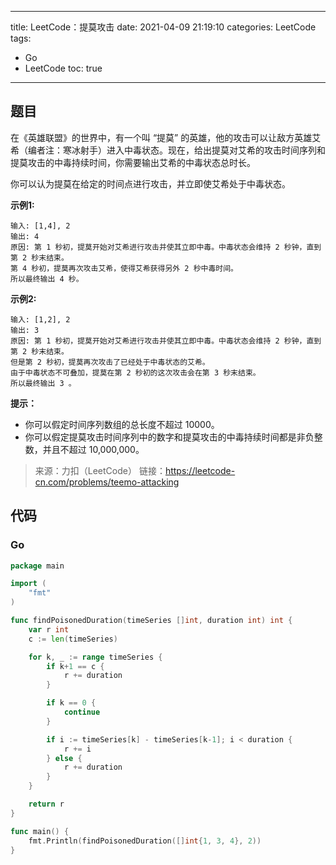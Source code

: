 ----
title: LeetCode：提莫攻击
date: 2021-04-09 21:19:10
categories: LeetCode
tags: 
- Go
- LeetCode
toc: true
----

## 题目

在《英雄联盟》的世界中，有一个叫 “提莫” 的英雄，他的攻击可以让敌方英雄艾希（编者注：寒冰射手）进入中毒状态。现在，给出提莫对艾希的攻击时间序列和提莫攻击的中毒持续时间，你需要输出艾希的中毒状态总时长。

你可以认为提莫在给定的时间点进行攻击，并立即使艾希处于中毒状态。

**示例1:**

```
输入: [1,4], 2
输出: 4
原因: 第 1 秒初，提莫开始对艾希进行攻击并使其立即中毒。中毒状态会维持 2 秒钟，直到第 2 秒末结束。
第 4 秒初，提莫再次攻击艾希，使得艾希获得另外 2 秒中毒时间。
所以最终输出 4 秒。
```

<!-- more -->

**示例2:**

```
输入: [1,2], 2
输出: 3
原因: 第 1 秒初，提莫开始对艾希进行攻击并使其立即中毒。中毒状态会维持 2 秒钟，直到第 2 秒末结束。
但是第 2 秒初，提莫再次攻击了已经处于中毒状态的艾希。
由于中毒状态不可叠加，提莫在第 2 秒初的这次攻击会在第 3 秒末结束。
所以最终输出 3 。
```

**提示：**

- 你可以假定时间序列数组的总长度不超过 10000。
- 你可以假定提莫攻击时间序列中的数字和提莫攻击的中毒持续时间都是非负整数，并且不超过 10,000,000。

> 来源：力扣（LeetCode）
> 链接：https://leetcode-cn.com/problems/teemo-attacking

## 代码

### Go

```go
package main

import (
	"fmt"
)

func findPoisonedDuration(timeSeries []int, duration int) int {
	var r int
	c := len(timeSeries)

	for k, _ := range timeSeries {
		if k+1 == c {
			r += duration
		}

		if k == 0 {
			continue
		}

		if i := timeSeries[k] - timeSeries[k-1]; i < duration {
			r += i
		} else {
			r += duration
		}
	}

	return r
}

func main() {
	fmt.Println(findPoisonedDuration([]int{1, 3, 4}, 2))
}
```